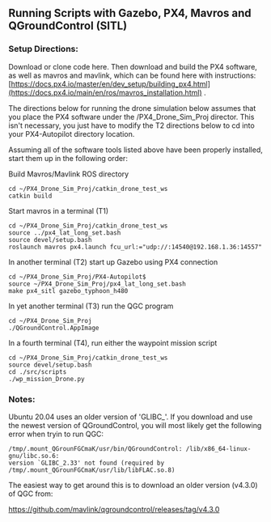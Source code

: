## Running Scripts with Gazebo, PX4, Mavros and QGroundControl (SITL)

### Setup Directions:

Download or clone code here. Then download and build the PX4 software, as well as mavros and mavlink, which can be found here with instructions: [https://docs.px4.io/master/en/dev_setup/building_px4.html](https://docs.px4.io/main/en/ros/mavros_installation.html) . 

The directions below for running the drone simulation below assumes that you place the PX4 software under the /PX4_Drone_Sim_Proj director. This isn't necessary, you just have to modify the T2 directions below to cd into your PX4-Autopilot directory location.

Assuming all of the software tools listed above have been properly installed, start them up in the following order:

Build Mavros/Mavlink ROS directory

    cd ~/PX4_Drone_Sim_Proj/catkin_drone_test_ws
    catkin build

Start mavros in a terminal (T1)

    cd ~/PX4_Drone_Sim_Proj/catkin_drone_test_ws
    source ../px4_lat_long_set.bash
    source devel/setup.bash
    roslaunch mavros px4.launch fcu_url:="udp://:14540@192.168.1.36:14557"

In another terminal (T2) start up Gazebo using PX4 connection

    cd ~/PX4_Drone_Sim_Proj/PX4-Autopilot$ 
    source ~/PX4_Drone_Sim_Proj/px4_lat_long_set.bash
    make px4_sitl gazebo_typhoon_h480

In yet another terminal (T3) run the QGC program

    cd ~/PX4_Drone_Sim_Proj
    ./QGroundControl.AppImage

In a fourth terminal (T4), run either the waypoint mission script

    cd ~/PX4_Drone_Sim_Proj/catkin_drone_test_ws
    source devel/setup.bash
    cd ./src/scripts
    ./wp_mission_Drone.py


### Notes:

Ubuntu 20.04 uses an older version of 'GLIBC_'. If you download and use the newest version of QGroundControl, you will most likely get the following error when tryin to run QGC:

    /tmp/.mount_QGrounFGCmaK/usr/bin/QGroundControl: /lib/x86_64-linux-gnu/libc.so.6: 
    version `GLIBC_2.33' not found (required by /tmp/.mount_QGrounFGCmaK/usr/lib/libFLAC.so.8)

The easiest way to get around this is to download an older version (v4.3.0) of QGC from:

https://github.com/mavlink/qgroundcontrol/releases/tag/v4.3.0

